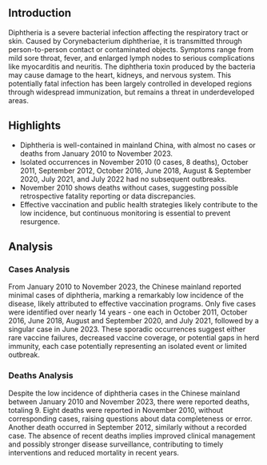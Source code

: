 ## Introduction

Diphtheria is a severe bacterial infection affecting the respiratory tract or skin. Caused by Corynebacterium diphtheriae, it is transmitted through person-to-person contact or contaminated objects. Symptoms range from mild sore throat, fever, and enlarged lymph nodes to serious complications like myocarditis and neuritis. The diphtheria toxin produced by the bacteria may cause damage to the heart, kidneys, and nervous system. This potentially fatal infection has been largely controlled in developed regions through widespread immunization, but remains a threat in underdeveloped areas.
## Highlights

- Diphtheria is well-contained in mainland China, with almost no cases or deaths from January 2010 to November 2023. <br/>
- Isolated occurrences in November 2010 (0 cases, 8 deaths), October 2011, September 2012, October 2016, June 2018, August & September 2020, July 2021, and July 2022 had no subsequent outbreaks. <br/>
- November 2010 shows deaths without cases, suggesting possible retrospective fatality reporting or data discrepancies. <br/>
- Effective vaccination and public health strategies likely contribute to the low incidence, but continuous monitoring is essential to prevent resurgence. <br/>
## Analysis

### Cases Analysis
From January 2010 to November 2023, the Chinese mainland reported minimal cases of diphtheria, marking a remarkably low incidence of the disease, likely attributed to effective vaccination programs. Only five cases were identified over nearly 14 years - one each in October 2011, October 2016, June 2018, August and September 2020, and July 2021, followed by a singular case in June 2023. These sporadic occurrences suggest either rare vaccine failures, decreased vaccine coverage, or potential gaps in herd immunity, each case potentially representing an isolated event or limited outbreak.

### Deaths Analysis
Despite the low incidence of diphtheria cases in the Chinese mainland between January 2010 and November 2023, there were reported deaths, totaling 9. Eight deaths were reported in November 2010, without corresponding cases, raising questions about data completeness or error. Another death occurred in September 2012, similarly without a recorded case. The absence of recent deaths implies improved clinical management and possibly stronger disease surveillance, contributing to timely interventions and reduced mortality in recent years.
